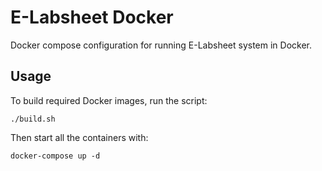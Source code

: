 E-Labsheet Docker
=================

Docker compose configuration for running E-Labsheet system in Docker.

Usage
-----
To build required Docker images, run the script:

    ./build.sh
    
Then start all the containers with:

    docker-compose up -d
